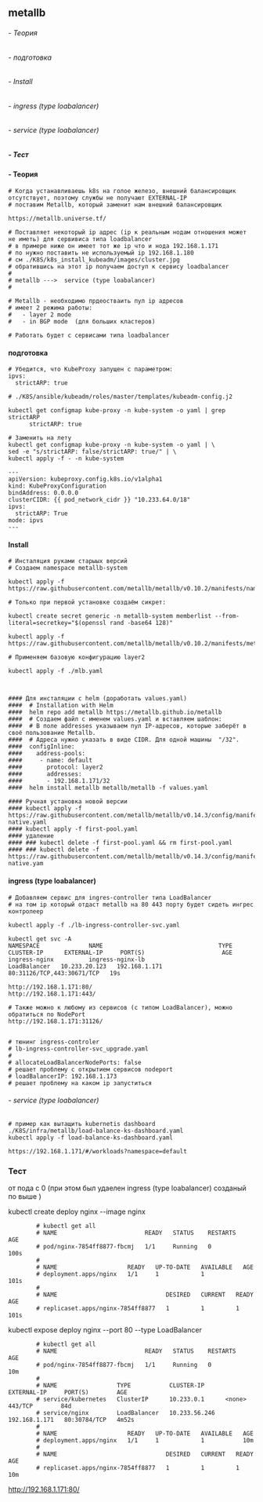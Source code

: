 ## metallb                              

######    - Теория   
######    - подготовка 
######    - Install      
######    - ingress (type loabalancer)
######    - service (type loabalancer)   
#####     - Тест 


####    - Теория  
```
# Когда устанавливаешь k8s на голое железо, внешний балансировщик отсутствует, поэтому службы не получают EXTERNAL-IP
# поставим Metallb, который заменит нам внешний балансировщик

https://metallb.universe.tf/

# Поставляет некоторый ip адрес (ip к реальным нодам отношения может не иметь) для сервивиса типа loadbalancer 
# в примере ниже он имеет тот же ip что и нода 192.168.1.171
# по нужно поставить не используемый ip 192.168.1.180
# см ./K8S/k8s_install_kubeadm/images/cluster.jpg
# обратившись на этот ip получаем доступ к сервису loadbalancer
#
# metallb --->  service (type loabalancer)
#

# Metallb - необходимо прдеостваить пул ip адресов 
# имеет 2 режима работы:
#   - layer 2 mode  
#   - in BGP mode  (для больших кластеров)

# Работать будет с сервисами типа loadbalancer

```
#### подготовка   

```
# Убедится, что KubeProxy запущен с параметром:
ipvs:
  strictARP: true

# ./K8S/ansible/kubeadm/roles/master/templates/kubeadm-config.j2

kubectl get configmap kube-proxy -n kube-system -o yaml | grep strictARP
      strictARP: true

# Заменить на лету 
kubectl get configmap kube-proxy -n kube-system -o yaml | \
sed -e "s/strictARP: false/strictARP: true/" | \
kubectl apply -f - -n kube-system

---
apiVersion: kubeproxy.config.k8s.io/v1alpha1
kind: KubeProxyConfiguration
bindAddress: 0.0.0.0
clusterCIDR: {{ pod_network_cidr }} "10.233.64.0/18"
ipvs:
  strictARP: True
mode: ipvs
---
```

#### Install 
```
# Инсталяция руками старыых версий  
# Создаем namespace metallb-system

kubectl apply -f https://raw.githubusercontent.com/metallb/metallb/v0.10.2/manifests/namespace.yaml

# Только при первой установке создаём сикрет:

kubectl create secret generic -n metallb-system memberlist --from-literal=secretkey="$(openssl rand -base64 128)"

kubectl apply -f https://raw.githubusercontent.com/metallb/metallb/v0.10.2/manifests/metallb.yaml

# Применяем базовую конфигурацию layer2

kubectl apply -f ./mlb.yaml



#### Для инсталяции с helm (доработать values.yaml)
####  # Installation with Helm
####  helm repo add metallb https://metallb.github.io/metallb
####  # Создаем файл с именем values.yaml и вставляем шаблон:
####  # В поле addresses указываем пул IP-адресов, которые заберёт в своё пользование Metallb. 
####  # Адреса нужно указать в виде CIDR. Для одной машины  "/32".
####  configInline:
####    address-pools:
####     - name: default
####       protocol: layer2
####       addresses:
####       - 192.168.1.171/32
####  helm install metallb metallb/metallb -f values.yaml

#### Ручная установка новой версии 
#### kubectl apply -f https://raw.githubusercontent.com/metallb/metallb/v0.14.3/config/manifests/metallb-native.yaml
#### kubectl apply -f first-pool.yaml
#### удаление  
#### ### kubectl delete -f first-pool.yaml && rm first-pool.yaml
#### ### kubectl delete -f https://raw.githubusercontent.com/metallb/metallb/v0.14.3/config/manifests/metallb-native.yam

```
####  ingress (type loabalancer)
```
# Добавляем сервис для ingres-controller типа LoadBalancer
# на том ip который отдаст metallb на 80 443 порту будет сидеть ингрес контролеер

kubectl apply -f ./lb-ingress-controller-svc.yaml

kubectl get svc -A
NAMESPACE              NAME                                 TYPE           CLUSTER-IP      EXTERNAL-IP     PORT(S)                      AGE
ingress-nginx          ingress-nginx-lb                     LoadBalancer   10.233.20.123   192.168.1.171   80:31126/TCP,443:30671/TCP   19s

http://192.168.1.171:80/
http://192.168.1.171:443/

# Также можно к любому из сервисов (с типом LoadBalancer), можно обратиться по NodePort
http://192.168.1.171:31126/


# тюнинг ingress-controler
# lb-ingress-controller-svc_upgrade.yaml
# 
# allocateLoadBalancerNodePorts: false
# решает проблему с открытием сервисов nodeport
# loadBalancerIP: 192.168.1.173
# решает проблему на каком ip запуститься
```

######    - service (type loabalancer)  

```
# пример как вытащить kubernetis dashboard 
./K8S/infra/metallb/load-balance-ks-dashboard.yaml
kubectl apply -f load-balance-ks-dashboard.yaml

https://192.168.1.171/#/workloads?namespace=default 
```


### Тест 
от пода с 0 (при этом был удаелен ingress (type loabalancer) созданый по выше )


kubectl create deploy nginx --image nginx

			# kubectl get all
			# NAME                         READY   STATUS    RESTARTS   AGE
			# pod/nginx-7854ff8877-fbcmj   1/1     Running   0          100s
			# 
			# NAME                    READY   UP-TO-DATE   AVAILABLE   AGE
			# deployment.apps/nginx   1/1     1            1           101s
			# 
			# NAME                               DESIRED   CURRENT   READY   AGE
			# replicaset.apps/nginx-7854ff8877   1         1         1       101s

kubectl expose deploy nginx --port 80 --type LoadBalancer

			# kubectl get all
			# NAME                         READY   STATUS    RESTARTS   AGE
			# pod/nginx-7854ff8877-fbcmj   1/1     Running   0          10m
			# 
			# NAME                 TYPE           CLUSTER-IP      EXTERNAL-IP     PORT(S)        AGE
			# service/kubernetes   ClusterIP      10.233.0.1      <none>          443/TCP        84d
			# service/nginx        LoadBalancer   10.233.56.246   192.168.1.171   80:30784/TCP   4m52s
			# 
			# NAME                    READY   UP-TO-DATE   AVAILABLE   AGE
			# deployment.apps/nginx   1/1     1            1           10m
			# 
			# NAME                               DESIRED   CURRENT   READY   AGE
			# replicaset.apps/nginx-7854ff8877   1         1         1       10m

http://192.168.1.171:80/